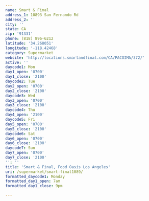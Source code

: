 ```yaml
---
name: Smart & Final
address_1: 10893 San Fernando Rd
address_2: ''
city: ''
state: CA
zip: '91331'
phone: (818) 896-6212
latitude: '34.268051'
longitude: '-118.42468'
category: Supermarket
website: 'http://locations.smartandfinal.com/CA/PACOIMA/372/'
active: ''
daycode1: Mon
day1_open: '0700'
day1_close: '2100'
daycode2: Tue
day2_open: '0700'
day2_close: '2100'
daycode3: Wed
day3_open: '0700'
day3_close: '2100'
daycode4: Thu
day4_open: '2100'
daycode5: Fri
day5_open: '0700'
day5_close: '2100'
daycode6: Sat
day6_open: '0700'
day6_close: '2100'
daycode7: Sun
day7_open: '0700'
day7_close: '2100'
'': ''
title: 'Smart & Final, Food Oasis Los Angeles'
uri: /supermarket/smart-final1089/
formatted_daycode1: Monday
formatted_day1_open: 7am
formatted_day1_close: 9pm

---
```

